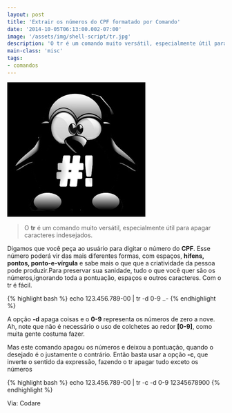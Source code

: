 ```yaml
---
layout: post
title: 'Extrair os números do CPF formatado por Comando'
date: '2014-10-05T06:13:00.002-07:00'
image: '/assets/img/shell-script/tr.jpg'
description: 'O tr é um comando muito versátil, especialmente útil para apagar caracteres indesejados.'
main-class: 'misc'
tags: 
- comandos
---
```

![Extrair os números do CPF formatado por Comando](/assets/img/shell-script/tr.jpg "Extrair os números do CPF formatado por Comando")

> O __tr__ é um comando muito versátil, especialmente útil para apagar caracteres indesejados.

Digamos que você peça ao usuário para digitar o número do __CPF__. Esse  número poderá vir das mais diferentes formas, com espaços, __hífens,  pontos, ponto-e-vírgula__ e sabe mais o que que a criatividade da pessoa  pode produzir.Para preservar sua sanidade, tudo o que você quer são os números,ignorando toda a pontuação, espaços e outros caracteres. Com o tr é fácil.

{% highlight bash %}
echo 123.456.789-00 | tr -d 0-9 ..-
{% endhighlight %}

A opção __-d__ apaga coisas e o __0-9__ representa os números de zero a nove.  Ah, note que não é necessário o uso de colchetes ao redor __[0-9]__, como  muita gente costuma fazer.

Mas este comando apagou os números e deixou a pontuação, quando o  desejado é o justamente o contrário. Então basta usar a opção __-c__, que  inverte o sentido da expressão, fazendo o tr apagar tudo exceto os números

{% highlight bash %}
echo 123.456.789-00 | tr -c -d 0-9 12345678900
{% endhighlight %}

Via: Codare

<script async src="https://pagead2.googlesyndication.com/pagead/js/adsbygoogle.js"></script>

<!-- Informat -->
<ins class="adsbygoogle"
 style="display:block"
 data-ad-client="ca-pub-2838251107855362"
 data-ad-slot="2327980059"
 data-ad-format="auto"
 data-full-width-responsive="true"></ins>

<script>
(adsbygoogle = window.adsbygoogle || []).push({});
</script>

